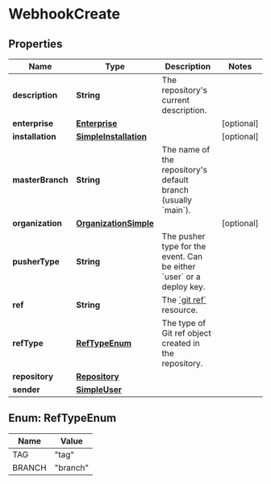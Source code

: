 

# WebhookCreate


## Properties

| Name | Type | Description | Notes |
|------------ | ------------- | ------------- | -------------|
|**description** | **String** | The repository&#39;s current description. |  |
|**enterprise** | [**Enterprise**](Enterprise.md) |  |  [optional] |
|**installation** | [**SimpleInstallation**](SimpleInstallation.md) |  |  [optional] |
|**masterBranch** | **String** | The name of the repository&#39;s default branch (usually &#x60;main&#x60;). |  |
|**organization** | [**OrganizationSimple**](OrganizationSimple.md) |  |  [optional] |
|**pusherType** | **String** | The pusher type for the event. Can be either &#x60;user&#x60; or a deploy key. |  |
|**ref** | **String** | The [&#x60;git ref&#x60;](https://docs.github.com/rest/reference/git#get-a-reference) resource. |  |
|**refType** | [**RefTypeEnum**](#RefTypeEnum) | The type of Git ref object created in the repository. |  |
|**repository** | [**Repository**](Repository.md) |  |  |
|**sender** | [**SimpleUser**](SimpleUser.md) |  |  |



## Enum: RefTypeEnum

| Name | Value |
|---- | -----|
| TAG | &quot;tag&quot; |
| BRANCH | &quot;branch&quot; |



